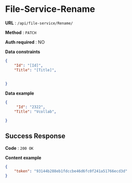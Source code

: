 # File-Service-Rename

**URL** : `/api/file-service/Rename/`

**Method** : `PATCH`

**Auth required** : NO

**Data constraints**

```json
{
    "Id": "[Id]",
    "Title": "[Title]",
    
    
}
```
**Data example**

```json
{
     "Id": "2322",
    "Title": "Vcollab",

}
```

## Success Response

**Code** : `200 OK`

**Content example**

```json
{
    "token": "93144b288eb1fdccbe46d6fc0f241a51766ecd3d"
}
```